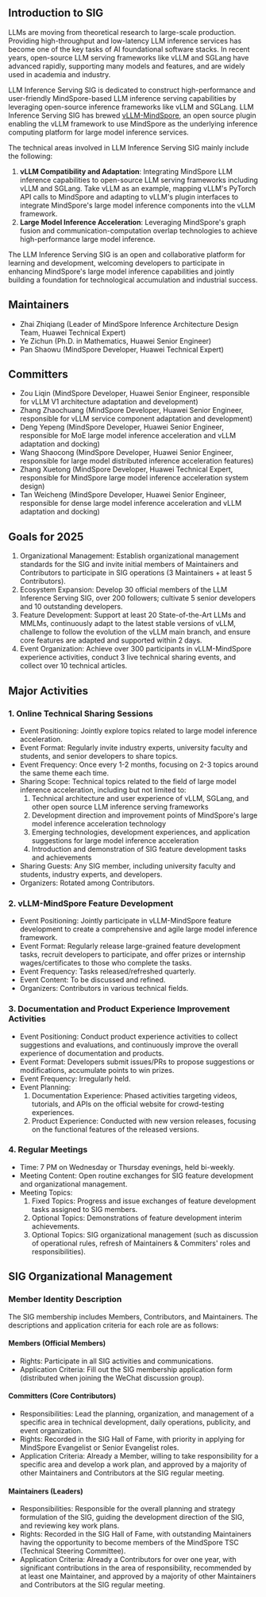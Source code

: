 ## Introduction to SIG

LLMs are moving from theoretical research to large-scale production. Providing high-throughput and low-latency LLM inference services has become one of the key tasks of AI foundational software stacks. In recent years, open-source LLM serving frameworks like vLLM and SGLang have advanced rapidly, supporting many models and features, and are widely used in academia and industry.

LLM Inference Serving SIG is dedicated to construct high-performance and user-friendly MindSpore-based LLM inference serving capabilities by leveraging open-source inference frameworks like vLLM and SGLang. LLM Inference Serving SIG has brewed [vLLM-MindSpore](https://gitee.com/mindspore/vllm_mindspore), an open source plugin enabling the vLLM framework to use MindSpore as the underlying inference computing platform for large model inference services.

The technical areas involved in LLM Inference Serving SIG mainly include the following:
1. **vLLM Compatibility and Adaptation**: Integrating MindSpore LLM inference capabilities to open-source LLM serving frameworks including vLLM and SGLang. Take vLLM as an example, mapping vLLM's PyTorch API calls to MindSpore and adapting to vLLM's plugin interfaces to integrate MindSpore's large model inference components into the vLLM framework.
2. **Large Model Inference Acceleration**: Leveraging MindSpore's graph fusion and communication-computation overlap technologies to achieve high-performance large model inference.

The LLM Inference Serving SIG is an open and collaborative platform for learning and development, welcoming developers to participate in enhancing MindSpore's large model inference capabilities and jointly building a foundation for technological accumulation and industrial success.

## Maintainers

* Zhai Zhiqiang (Leader of MindSpore Inference Architecture Design Team, Huawei Technical Expert)
* Ye Zichun (Ph.D. in Mathematics, Huawei Senior Engineer)
* Pan Shaowu (MindSpore Developer, Huawei Technical Expert)

## Committers

* Zou Liqin (MindSpore Developer, Huawei Senior Engineer, responsible for vLLM V1 architecture adaptation and development)
* Zhang Zhaochuang (MindSpore Developer, Huawei Senior Engineer, responsible for vLLM service component adaptation and development)
* Deng Yepeng (MindSpore Developer, Huawei Senior Engineer, responsible for MoE large model inference acceleration and vLLM adaptation and docking)
* Wang Shaocong (MindSpore Developer, Huawei Senior Engineer, responsible for large model distributed inference acceleration features)
* Zhang Xuetong (MindSpore Developer, Huawei Technical Expert, responsible for MindSpore large model inference acceleration system design)
* Tan Weicheng (MindSpore Developer, Huawei Senior Engineer, responsible for dense large model inference acceleration and vLLM adaptation and docking)

## Goals for 2025

1. Organizational Management: Establish organizational management standards for the SIG and invite initial members of Maintainers and Contributors to participate in SIG operations (3 Maintainers + at least 5 Contributors).
2. Ecosystem Expansion: Develop 30 official members of the LLM Inference Serving SIG, over 200 followers; cultivate 5 senior developers and 10 outstanding developers.
3. Feature Development: Support at least 20 State-of-the-Art LLMs and MMLMs, continuously adapt to the latest stable versions of vLLM, challenge to follow the evolution of the vLLM main branch, and ensure core features are adapted and supported within 2 days.
4. Event Organization: Achieve over 300 participants in vLLM-MindSpore experience activities, conduct 3 live technical sharing events, and collect over 10 technical articles.

## Major Activities

### 1. Online Technical Sharing Sessions

* Event Positioning: Jointly explore topics related to large model inference acceleration.
* Event Format: Regularly invite industry experts, university faculty and students, and senior developers to share topics.
* Event Frequency: Once every 1-2 months, focusing on 2-3 topics around the same theme each time.
* Sharing Scope: Technical topics related to the field of large model inference acceleration, including but not limited to:
  1. Technical architecture and user experience of vLLM, SGLang, and other open source LLM inference serving frameworks
  2. Development direction and improvement points of MindSpore's large model inference acceleration technology
  3. Emerging technologies, development experiences, and application suggestions for large model inference acceleration
  4. Introduction and demonstration of SIG feature development tasks and achievements
* Sharing Guests: Any SIG member, including university faculty and students, industry experts, and developers.
* Organizers: Rotated among Contributors.

### 2. vLLM-MindSpore Feature Development

* Event Positioning: Jointly participate in vLLM-MindSpore feature development to create a comprehensive and agile large model inference framework.
* Event Format: Regularly release large-grained feature development tasks, recruit developers to participate, and offer prizes or internship wages/certificates to those who complete the tasks.
* Event Frequency: Tasks released/refreshed quarterly.
* Event Content: To be discussed and refined.
* Organizers: Contributors in various technical fields.

### 3. Documentation and Product Experience Improvement Activities

* Event Positioning: Conduct product experience activities to collect suggestions and evaluations, and continuously improve the overall experience of documentation and products.
* Event Format: Developers submit issues/PRs to propose suggestions or modifications, accumulate points to win prizes.
* Event Frequency: Irregularly held.
* Event Planning:
  1. Documentation Experience: Phased activities targeting videos, tutorials, and APIs on the official website for crowd-testing experiences.
  2. Product Experience: Conducted with new version releases, focusing on the functional features of the released versions.

### 4. Regular Meetings

* Time: 7 PM on Wednesday or Thursday evenings, held bi-weekly.
* Meeting Content: Open routine exchanges for SIG feature development and organizational management.
* Meeting Topics:
  1. Fixed Topics: Progress and issue exchanges of feature development tasks assigned to SIG members.
  2. Optional Topics: Demonstrations of feature development interim achievements.
  3. Optional Topics: SIG organizational management (such as discussion of operational rules, refresh of Maintainers & Commiters' roles and responsibilities).

## SIG Organizational Management

### Member Identity Description

The SIG membership includes Members, Contributors, and Maintainers. The descriptions and application criteria for each role are as follows:

#### Members (Official Members)

* Rights: Participate in all SIG activities and communications.
* Application Criteria: Fill out the SIG membership application form (distributed when joining the WeChat discussion group).

#### Committers (Core Contributors)

* Responsibilities: Lead the planning, organization, and management of a specific area in technical development, daily operations, publicity, and event organization.
* Rights: Recorded in the SIG Hall of Fame, with priority in applying for MindSpore Evangelist or Senior Evangelist roles.
* Application Criteria: Already a Member, willing to take responsibility for a specific area and develop a work plan, and approved by a majority of other Maintainers and Contributors at the SIG regular meeting.

#### Maintainers (Leaders)

* Responsibilities: Responsible for the overall planning and strategy formulation of the SIG, guiding the development direction of the SIG, and reviewing key work plans.
* Rights: Recorded in the SIG Hall of Fame, with outstanding Maintainers having the opportunity to become members of the MindSpore TSC (Technical Steering Committee).
* Application Criteria: Already a Contributors for over one year, with significant contributions in the area of responsibility, recommended by at least one Maintainer, and approved by a majority of other Maintainers and Contributors at the SIG regular meeting.